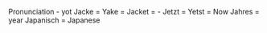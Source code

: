 Pronunciation - yot
Jacke =  Yake = Jacket = -
Jetzt = Yetst = Now
Jahres = year
Japanisch = Japanese

